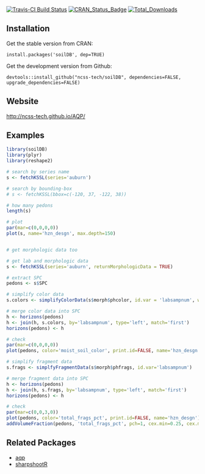 [![Travis-CI Build Status](https://travis-ci.org/ncss-tech/soilDB.svg?branch=master)](https://travis-ci.org/ncss-tech/soilDB)
[![CRAN_Status_Badge](http://www.r-pkg.org/badges/version/soilDB)](https://cran.r-project.org/package=soilDB)
[![Total_Downloads](http://cranlogs.r-pkg.org/badges/grand-total/soilDB)](https://cran.r-project.org/package=soilDB)

## Installation

Get the stable version from CRAN:

`install.packages('soilDB', dep=TRUE)`

Get the development version from Github:

`devtools::install_github("ncss-tech/soilDB", dependencies=FALSE, upgrade_dependencies=FALSE)`

## Website
http://ncss-tech.github.io/AQP/


## Examples
```r
library(soilDB)
library(plyr)
library(reshape2)

# search by series name
s <- fetchKSSL(series='auburn')

# search by bounding-box
# s <- fetchKSSL(bbox=c(-120, 37, -122, 38))

# how many pedons
length(s)

# plot 
par(mar=c(0,0,0,0))
plot(s, name='hzn_desgn', max.depth=150)


# get morphologic data too

# get lab and morphologic data
s <- fetchKSSL(series='auburn', returnMorphologicData = TRUE)

# extract SPC
pedons <- s$SPC

# simplify color data
s.colors <- simplifyColorData(s$morph$phcolor, id.var = 'labsampnum', wt='colorpct')

# merge color data into SPC
h <- horizons(pedons)
h <- join(h, s.colors, by='labsampnum', type='left', match='first')
horizons(pedons) <- h

# check
par(mar=c(0,0,0,0))
plot(pedons, color='moist_soil_color', print.id=FALSE, name='hzn_desgn')

# simplify fragment data
s.frags <- simplfyFragmentData(s$morph$phfrags, id.var='labsampnum')

# merge fragment data into SPC
h <- horizons(pedons)
h <- join(h, s.frags, by='labsampnum', type='left', match='first')
horizons(pedons) <- h

# check
par(mar=c(0,0,3,0))
plot(pedons, color='total_frags_pct', print.id=FALSE, name='hzn_desgn')
addVolumeFraction(pedons, 'total_frags_pct', pch=1, cex.min=0.25, cex.max = 0.5)
```


## Related Packages
 * [aqp](https://github.com/ncss-tech/aqp)
 * [sharpshootR](https://github.com/ncss-tech/sharpshootR)
 
